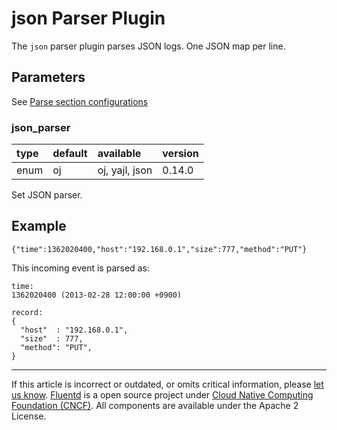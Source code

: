 # json Parser Plugin

The `json` parser plugin parses JSON logs. One JSON map per line.


## Parameters

See [Parse section configurations](/configuration/parse-section.md)


### json\_parser

| type | default | available      | version |
|:-----|:--------|:---------------|:--------|
| enum | oj      | oj, yajl, json | 0.14.0  |

Set JSON parser.


## Example

```
{"time":1362020400,"host":"192.168.0.1","size":777,"method":"PUT"}
```

This incoming event is parsed as:

```
time:
1362020400 (2013-02-28 12:00:00 +0900)

record:
{
  "host"  : "192.168.0.1",
  "size"  : 777,
  "method": "PUT",
}
```


------------------------------------------------------------------------

If this article is incorrect or outdated, or omits critical information, please [let us know](https://github.com/fluent/fluentd-docs-gitbook/issues?state=open).
[Fluentd](http://www.fluentd.org/) is a open source project under [Cloud Native Computing Foundation (CNCF)](https://cncf.io/). All components are available under the Apache 2 License.
